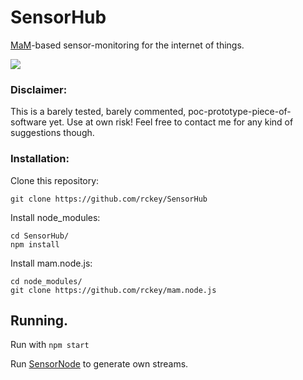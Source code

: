 # SensorHub
[MaM](https://blog.iota.org/introducing-masked-authenticated-messaging-e55c1822d50e)-based sensor-monitoring for the internet of things.

<img src="https://i.imgur.com/eMwPcI3.png"/>

### Disclaimer:

This is a barely tested, barely commented, poc-prototype-piece-of-software yet. Use at own risk!
Feel free to contact me for any kind of suggestions though.

### Installation:

Clone this repository:
```
git clone https://github.com/rckey/SensorHub
```
Install node_modules:
```
cd SensorHub/
npm install
```
Install mam.node.js:
```
cd node_modules/
git clone https://github.com/rckey/mam.node.js
```
## Running.

Run with ``` npm start ```

Run [SensorNode](https://github.com/rckey/SensorNode) to generate own streams.


